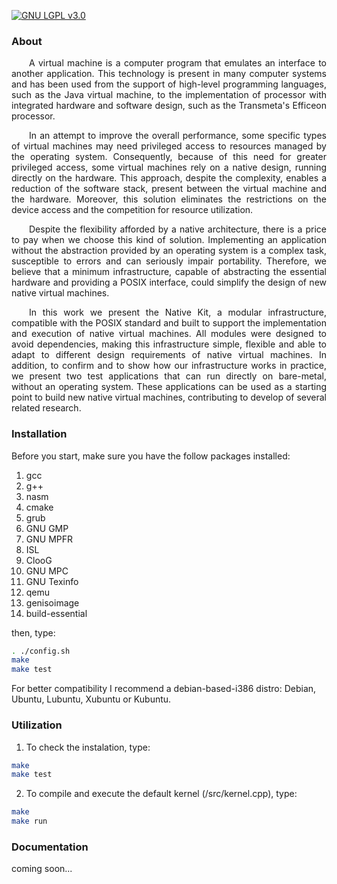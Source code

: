[![GNU LGPL v3.0](http://www.gnu.org/graphics/lgplv3-88x31.png)](http://www.gnu.org/licenses/lgpl.html)

### About
<p style="text-indent: 2em;" align="justify">
A virtual machine is a computer program that emulates an interface to another application. This technology is present in many computer systems and has been used from the support of high-level programming languages, such as the Java virtual machine, to the implementation of processor with integrated hardware and software design, such as the Transmeta's Efficeon processor.
</p>

<p style="text-indent: 2em;" align="justify">
In an attempt to improve the overall performance, some specific types of virtual machines may need privileged access to resources managed by the operating system. Consequently, because of this need for greater privileged access, some virtual machines rely on a native design, running directly on the hardware. This approach, despite the complexity, enables a reduction of the software stack, present between the virtual machine and the hardware. Moreover, this solution eliminates the restrictions on the device access and the competition for resource utilization.
</p>

<p style="text-indent: 2em;" align="justify">
Despite the flexibility afforded by a native architecture, there is a price to pay when we choose this kind of solution. Implementing an application without the abstraction provided by an operating system is a complex task, susceptible to errors and can seriously impair portability. Therefore, we believe that a minimum infrastructure, capable of abstracting the essential hardware and providing a POSIX interface, could simplify the design of new native virtual machines.
</p>

<p style="text-indent: 2em;" align="justify">
In this work we present the Native Kit, a modular infrastructure, compatible with the POSIX standard and built to support the implementation and execution of native virtual machines. All modules were designed to avoid dependencies, making this infrastructure simple, flexible and able to adapt to different design requirements of native virtual machines. In addition, to confirm and to show how our infrastructure works in practice, we present two test applications that can run directly on bare-metal, without an operating system. These applications can be used as a starting point to build new native virtual machines,  contributing to develop of several related research.
</p>

### Installation
Before you start, make sure you have the follow packages installed:
1. gcc
2. g++
3. nasm
4. cmake
5. grub
6. GNU GMP
7. GNU MPFR
8. ISL
9. ClooG
10. GNU MPC
11. GNU Texinfo
12. qemu
13. genisoimage
14. build-essential

then, type:

```sh
. ./config.sh
make
make test
```

For better compatibility I recommend a debian-based-i386 distro: Debian, Ubuntu, Lubuntu, Xubuntu or Kubuntu.

### Utilization
1. To check the instalation, type:
```sh
make
make test
```

2. To compile and execute the default kernel (/src/kernel.cpp), type:
```sh
make
make run
```

### Documentation
coming soon...
